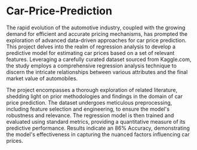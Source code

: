 # Car-Price-Prediction

The rapid evolution of the automotive industry, coupled with the growing demand for efficient and accurate pricing mechanisms, has prompted the exploration of advanced data-driven approaches for car price prediction. This project delves into the realm of regression analysis to develop a predictive model for estimating car prices based on a set of relevant features. Leveraging a carefully curated dataset sourced from Kaggle.com, the study employs a comprehensive regression analysis technique to discern the intricate relationships between various attributes and the final market value of automobiles.

The project encompasses a thorough exploration of related literature, shedding light on prior methodologies and findings in the domain of car price prediction. The dataset undergoes meticulous preprocessing, including feature selection and engineering, to ensure the model's robustness and relevance. The regression model is then trained and evaluated using standard metrics, providing a quantitative measure of its predictive performance. Results indicate an 86% Accuracy, demonstrating the model's effectiveness in capturing the nuanced factors influencing car prices.
